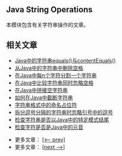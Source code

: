 ## Java String Operations

本模块包含有关字符串操作的文章。

## 相关文章

+ [Java中的字符串equals()与contentEquals()](docs/Java中的字符串equals()与contentEquals().md)
+ [从Java中的字符串中删除空格](docs/从Java中的字符串中删除空格.md)
+ [在Java中每n个字符分割一个字符串](docs/在Java中每n个字符分割一个字符串.md)
+ [在Java中比较字符串同时忽略空格](docs/在Java中比较字符串同时忽略空格.md)
+ [在Java中拼接空字符串](docs/在Java中拼接空字符串.md)
+ [如何在Java中截断字符串](docs/如何在Java中截断字符串.md)
+ [字符串格式中的命名占位符](docs/字符串格式中的命名占位符.md)
+ [拆分逗号分隔的字符串时忽略引号中的逗号](docs/拆分逗号分隔的字符串时忽略引号中的逗号.md)
+ [检查字符串是否以Java中的特定模式结尾](docs/检查字符串是否以Java中的特定模式结尾.md)
+ [检查字符是否是Java中的元音](docs/检查字符是否是Java中的元音.md)

- 更多文章： [[<-- prev]](../java-string-operations-3/README.md)
- 更多文章： [[next -->]](../java-string-operations-5/README.md)